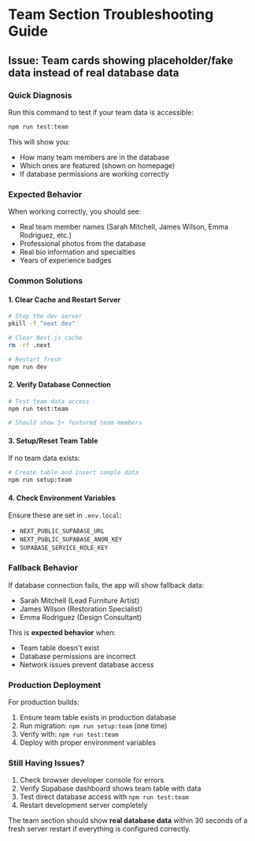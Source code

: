 # Team Section Troubleshooting Guide

## Issue: Team cards showing placeholder/fake data instead of real database data

### Quick Diagnosis

Run this command to test if your team data is accessible:

```bash
npm run test:team
```

This will show you:
- How many team members are in the database
- Which ones are featured (shown on homepage)
- If database permissions are working correctly

### Expected Behavior

When working correctly, you should see:
- Real team member names (Sarah Mitchell, James Wilson, Emma Rodriguez, etc.)
- Professional photos from the database
- Real bio information and specialties
- Years of experience badges

### Common Solutions

#### 1. Clear Cache and Restart Server

```bash
# Stop the dev server
pkill -f "next dev"

# Clear Next.js cache
rm -rf .next

# Restart fresh
npm run dev
```

#### 2. Verify Database Connection

```bash
# Test team data access
npm run test:team

# Should show 5+ featured team members
```

#### 3. Setup/Reset Team Table

If no team data exists:

```bash
# Create table and insert sample data
npm run setup:team
```

#### 4. Check Environment Variables

Ensure these are set in `.env.local`:
- `NEXT_PUBLIC_SUPABASE_URL`
- `NEXT_PUBLIC_SUPABASE_ANON_KEY`
- `SUPABASE_SERVICE_ROLE_KEY`

### Fallback Behavior

If database connection fails, the app will show fallback data:
- Sarah Mitchell (Lead Furniture Artist)
- James Wilson (Restoration Specialist)  
- Emma Rodriguez (Design Consultant)

This is **expected behavior** when:
- Team table doesn't exist
- Database permissions are incorrect
- Network issues prevent database access

### Production Deployment

For production builds:
1. Ensure team table exists in production database
2. Run migration: `npm run setup:team` (one time)
3. Verify with: `npm run test:team`
4. Deploy with proper environment variables

### Still Having Issues?

1. Check browser developer console for errors
2. Verify Supabase dashboard shows team table with data
3. Test direct database access with `npm run test:team`
4. Restart development server completely

The team section should show **real database data** within 30 seconds of a fresh server restart if everything is configured correctly. 